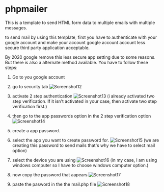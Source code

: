 # phpmailer
This is a template to send HTML form data to multiple emails with multiple messages.

 to send mail by using this template, first you have to authenticate with your google account and make your account google account account less secure third party application acceptable. 
 
 By 2020 google remove this less secure app setting due to some reasons. But there is also a alternate method available. You have to follow these steps: 
 
 1. Go to you google account 
 2. go to security tab
  ![Screenshot12](https://user-images.githubusercontent.com/108147637/233760314-4b84802d-9742-41c5-868c-51c8d17ce617.png)

 3. activate 2 step authentication 
 ![Screenshot13](https://user-images.githubusercontent.com/108147637/233760330-eec269e9-d9a7-4c87-a17d-5ad27eda8871.png)
 (i already activated two step verification. If it isn't activated in your case, then activate two step verification first.) 
 4. then go to the app passwords option in the 2 step verification option 
 ![Screenshot14](https://user-images.githubusercontent.com/108147637/233760376-dd858afa-4cec-49d0-bf42-6dfea01f440e.png)
 5.  create a app password.
 6. select the app you want to create password for. 
 ![Screenshot15](https://user-images.githubusercontent.com/108147637/233760406-c633a3a4-0f6f-4b67-8a16-f02f59462a5e.png)
 (we are creating this password to send mails that's why we have to select mail option) 
 7. select the device you are using 
 ![Screenshot16](https://user-images.githubusercontent.com/108147637/233760418-b651a468-2d7a-4526-82a3-a9a48d5bf2b7.png)
 (in my case, I am using windows computer so I have to choose windows computer option.) 
 8. now copy the password that aapears 
![Screenshot17](https://user-images.githubusercontent.com/108147637/233760423-be2dc594-adae-4c58-8fa6-380d5ef02f1d.png)

9. paste the pasword in the the mail.php file 
![Screenshot18](https://user-images.githubusercontent.com/108147637/233760436-892e9a2a-fcde-4636-b797-2d5211bdb2c5.png)
